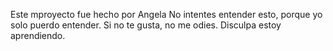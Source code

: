 Este mproyecto fue hecho por Angela
No intentes entender esto, porque yo solo puerdo entender.
Si no te gusta, no me odies. Disculpa estoy aprendiendo. 